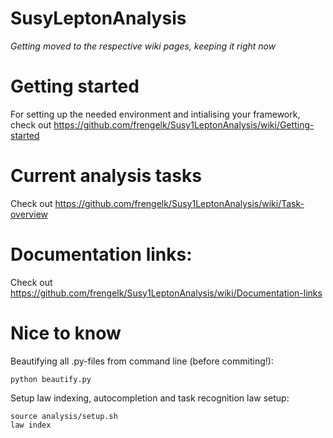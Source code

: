 # SusyLeptonAnalysis

*Getting moved to the respective wiki pages, keeping it right now*

# Getting started

For setting up the needed environment and intialising your framework, check out https://github.com/frengelk/Susy1LeptonAnalysis/wiki/Getting-started


# Current analysis tasks

Check out https://github.com/frengelk/Susy1LeptonAnalysis/wiki/Task-overview

# Documentation links:

Check out https://github.com/frengelk/Susy1LeptonAnalysis/wiki/Documentation-links

# Nice to know

Beautifying all .py-files from command line (before commiting!): 
```shell
python beautify.py
```

Setup law indexing, autocompletion and task recognition
law setup: 
```shell
source analysis/setup.sh
law index 
```
